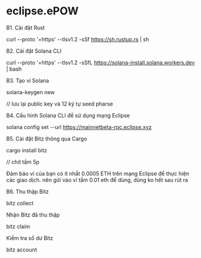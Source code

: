 # eclipse.ePOW

B1. Cài đặt Rust

curl --proto '=https' --tlsv1.2 -sSf https://sh.rustup.rs | sh

B2. Cài đặt Solana CLI

curl --proto '=https' --tlsv1.2 -sSfL https://solana-install.solana.workers.dev | bash

B3. Tạo ví Solana

solana-keygen new

// lưu lại public key và 12 ký tự seed pharse

B4. Cấu hình Solana CLI để sử dụng mạng Eclipse

solana config set --url https://mainnetbeta-rpc.eclipse.xyz

B5. Cài đặt Bitz thông qua Cargo

cargo install bitz

// chờ tầm 5p

Đảm bảo ví của bạn có ít nhất 0.0005 ETH trên mạng Eclipse để thực hiện các giao dịch. nên gửi vào ví tầm 0.01 eth để dùng, dùng ko hết sau rút ra

B6. Thu thập Bitz

bitz collect

Nhận Bitz đã thu thập

bitz claim

Kiểm tra số dư Bitz

bitz account



